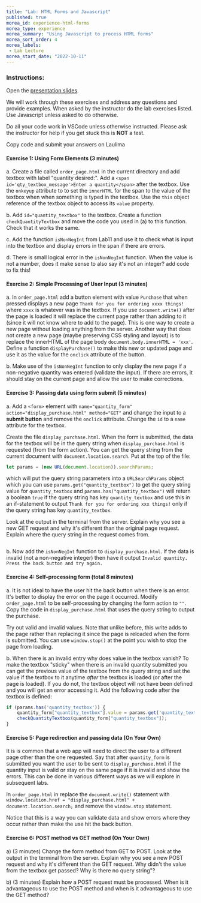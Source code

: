 ```yaml
---
title: "Lab: HTML Forms and Javascript"
published: true
morea_id: experience-html-forms
morea_type: experience
morea_summary: "Using Javascript to process HTML forms"
morea_sort_order: 4
morea_labels:
 - Lab Lecture
morea_start_date: "2022-10-11"
---
```



### Instructions: 
Open the [presentation slides](ITM352_Forms.ppt). 

We will work through these exercises and address any questions and provide examples. When asked by the instructor do the lab exercises listed. Use Javascript unless asked to do otherwise.

Do all your code work in VSCode unless otherwise instructed. Please ask the instructor for help if you get stuck this is **NOT** a test.

Copy code and submit your answers on Laulima


#### Exercise 1: Using Form Elements (3 minutes)

a. Create a file called `order_page.html` in the current directory and add textbox with label "quantity desired:". Add a `<span id='qty_textbox_message'>Enter a quantity</span>` after the textbox. Use the `onkeyup` attribute to to set the `innerHTML` for the span to the value of the textbox when when something is typed in the textbox. Use the `this` object reference of the textbox object to access its `value` property.

b. Add `id="quantity_textbox"` to the textbox. Create a function `checkQuantityTextbox` and move the code you used in (a) to this function. Check that it works the same.

c. Add the function `isNonNegInt` from Lab11 and use it to check what is input into the textbox and display errors in the span if there are errors. 

d. There is small logical error in the `isNonNegInt` function. When the value is not a number, does it make sense to also say it's not an integer? add code to fix this!

#### Exercise 2: Simple Processing of User Input (3 minutes)

a. In `order_page.html` add a button element with value `Purchase` that when pressed displays a new page `Thank for you for ordering xxxx things!` where `xxxx` is whatever was in the textbox. If you use `document.write()` after the page is loaded it will replace the current page rather than adding to it (since it will not know where to add to the page). This is one way to create a new page without loading anything from the server. Another way that does not create a new page (maybe preserving CSS styling and layout) is to replace the innerHTML of the page body `document.body.innerHTML = 'xxx'`.  Define a function `displayPurchase()` to make this new or updated page and use it as the value for the `onclick` attribute of the button.

b. Make use of the `isNonNegInt` function to only display the new page if a non-negative quantity was entered (validate the input). If there are errors, it should stay on the current page and allow the user to make corrections.

#### Exercise 3: Passing data using form submit (5 minutes)
a. Add a `<form>` element with `name="quantity_form" action="display_purchase.html" method="GET"` and change the input to a **submit button** and remove the `onclick` attribute. Change the `id` to a `name` attribute for the textbox. 

Create the file `display_purchase.html`. When the form is submitted, the data for the textbox will be in the query string when `display_purchase.html` is requested (from the form action). You can get the query string from the current document with `document.location.search`.  Put at the top of the file:
```Javascript
let params = (new URL(document.location)).searchParams;
```
which will put the query string parameters into a `URLSearchParams` object which you can use `params.get("quantity_textbox")` to get the query string value for `quantity_textbox` and `params.has("quantity_textbox")` will return a boolean `true` if the query string has key `quantity_textbox` and use this in an if-statement to output `Thank for you for ordering xxx things!` only if the query string has key `quantity_textbox`. 

Look at the output in the terminal from the server. Explain why you see a new GET request and why it's different than the original page request. Explain where the query string in the request comes from. 
```

```

b. Now add the `isNonNegInt` function to `display_purchase.html`. If the data is invalid (not a non-negative integer) then have it output `Invalid quantity. Press the back button and try again.`

#### Exercise 4: Self-processing form (total 8 minutes)

a. It is not ideal to have the user hit the back button when there is an error. It's better to display the error on the page it occurred. Modify `order_page.html` to be self-processing by changing the form action to `""`. Copy the code in `display_purchase.html` that uses the query string to output the purchase. 

Try out valid and invalid values. Note that unlike before, this write adds to the page rather than replacing it since the page is reloaded when the form is submitted. You can use `window.stop()` at the point you wish to stop the page from loading.

b. When there is an invalid entry why does value in the textbox vanish? To make the textbox "sticky" when there is an invalid quantity submitted you can get the previous value of the textbox from the query string and set the value if the textbox to it anytime *after* the textbox is loaded (or after the page is loaded). If you do not, the textbox object will not have been defined and you will get an error accessing it. Add the following code after the textbox is defined:
```Javascript
if (params.has('quantity_textbox')) {
    quantity_form["quantity_textbox"].value = params.get('quantity_textbox');
    checkQuantityTextbox(quantity_form["quantity_textbox"]);
}
```

#### Exercise 5: Page redirection and passing data (On Your Own)

It is is common that a web app will need to direct the user to a different page other than the one requested. Say that after `quantity_form` is submitted you want the user to be sent to `display_purchase.html` if the quantity input is valid or stay on the same page if it is invalid and show the errors. This can be done in various different ways as we will explore in subsequent labs.

In `order_page.html` in replace the `document.write()` statement with `window.location.href = "display_purchase.html" + document.location.search;` and remove the `window.stop` statement.

Notice that this is a way you can validate data and show errors where they occur rather than make the use hit the back button.


#### Exercise 6: POST method vs GET method (On Your Own)
a) (3 minutes) Change the form method from GET to POST. Look at the output in the terminal from the server. Explain why you see a new POST request and why it's different than the GET request. Why didn't the value from the textbox get passed? Why is there no query string"? 

b) (3 minutes) Explain how a POST request must be processed. When is it advantageous to use the POST method and when is it advantageous to use the GET method?